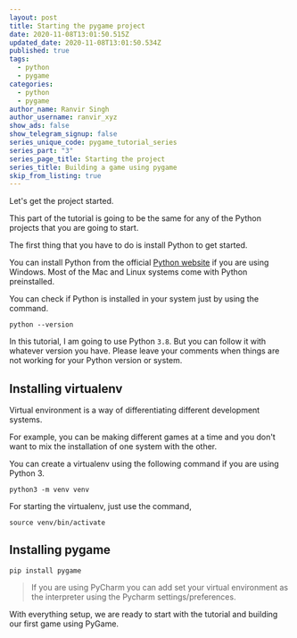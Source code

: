 ```yaml
---
layout: post
title: Starting the pygame project
date: 2020-11-08T13:01:50.515Z
updated_date: 2020-11-08T13:01:50.534Z
published: true
tags:
  - python
  - pygame
categories:
  - python
  - pygame
author_name: Ranvir Singh
author_username: ranvir_xyz
show_ads: false
show_telegram_signup: false
series_unique_code: pygame_tutorial_series
series_part: "3"
series_page_title: Starting the project
series_title: Building a game using pygame
skip_from_listing: true
---
```

Let's get the project started.

This part of the tutorial is going to be the same for any of the Python projects that you are going to start.

The first thing that you have to do is install Python to get started.

You can install Python from the official [Python website](https://www.python.org/) if you are using Windows. Most of the Mac and Linux systems come with Python preinstalled.

You can check if Python is installed in your system just by using the command.

```shell
python --version
```

In this tutorial, I am going to use Python `3.8`. But you can follow it with whatever version you have. Please leave your comments when things are not working for your Python version or system.

## Installing virtualenv

Virtual environment is a way of differentiating different development systems.

For example, you can be making different games at a time and you don't want to mix the installation of one system with the other.

You can create a virtualenv using the following command if you are using Python 3.

```shell
python3 -m venv venv
```

For starting the virtualenv, just use the command,

```shell
source venv/bin/activate
```

## Installing pygame

```shell
pip install pygame
```

> If you are using PyCharm you can add set your virtual environment as the interpreter using the Pycharm settings/preferences.

With everything setup, we are ready to start with the tutorial and building our first game using PyGame.